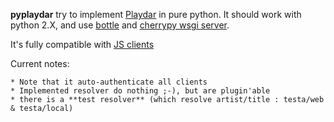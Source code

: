 **pyplaydar** try to implement [Playdar](http://www.playdar.org/) in pure python. It should work with python 2.X, and use [bottle](http://bottlepy.org/) and [cherrypy wsgi server](http://docs.cherrypy.org/stable/refman/wsgiserver/init.html).

It's fully compatible with [JS clients](http://www.playdarjs.org/)


Current notes:

    * Note that it auto-authenticate all clients
    * Implemented resolver do nothing ;-), but are plugin'able
    * there is a **test resolver** (which resolve artist/title : testa/web & testa/local)
